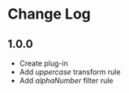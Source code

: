 # Change Log

## 1.0.0

* Create plug-in
* Add _uppercase_ transform rule
* Add _alphaNumber_ filter rule